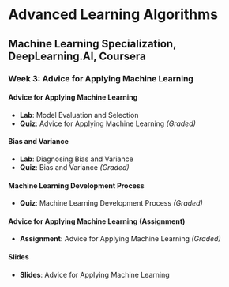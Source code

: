 # Advanced Learning Algorithms

## Machine Learning Specialization, DeepLearning.AI, Coursera

### Week 3: Advice for Applying Machine Learning

#### Advice for Applying Machine Learning

- **Lab**: Model Evaluation and Selection
- **Quiz**: Advice for Applying Machine Learning *(Graded)*

#### Bias and Variance

- **Lab**: Diagnosing Bias and Variance
- **Quiz**: Bias and Variance *(Graded)*

#### Machine Learning Development Process

- **Quiz**: Machine Learning Development Process *(Graded)*

#### Advice for Applying Machine Learning (Assignment)

- **Assignment**: Advice for Applying Machine Learning *(Graded)*

#### Slides

- **Slides**: Advice for Applying Machine Learning
